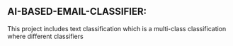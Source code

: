 AI-BASED-EMAIL-CLASSIFIER:
--------------------
This project includes text classification which is a multi-class classification where different classifiers 
